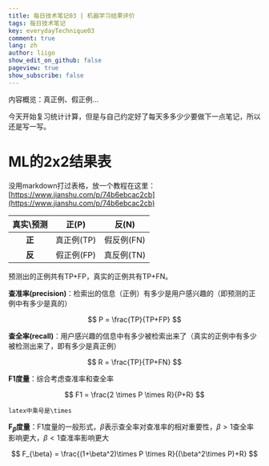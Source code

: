 ```yaml
---
title: 每日技术笔记03 | 机器学习结果评价
tags: 每日技术笔记
key: everydayTechnique03
comment: true
lang: zh
author: liigo
show_edit_on_github: false
pageview: true
show_subscribe: false
---
```

内容概览：真正例、假正例...

<!--more-->

今天开始复习统计计算，但是与自己约定好了每天多多少少要做下一点笔记，所以还是写一写。

# ML的2x2结果表
没用markdown打过表格，放一个教程在这里：[https://www.jianshu.com/p/74b6ebcac2cb](https://www.jianshu.com/p/74b6ebcac2cb)

| 真实\预测 | 正(P) | 反(N) |
| :--: | :--: | :--: |
| **正** | 真正例(TP) | 假反例(FN) |
| **反** | 假正例(FP) | 真反例(TN) |

预测出的正例共有TP+FP，真实的正例共有TP+FN。

**查准率(precision)**：检索出的信息（正例）有多少是用户感兴趣的（即预测的正例中有多少是真的）

$$ P = \frac{TP}{TP+FP} $$

**查全率(recall)**：用户感兴趣的信息中有多少被检索出来了（真实的正例中有多少被检测出来了，即有多少是真正例）

$$ R = \frac{TP}{TP+FN} $$

**F1度量**：综合考虑查准率和查全率

$$ F1 = \frac{2 \times P \times R}{P+R} $$

```
latex中乘号是\times
```

**F$_\beta$度量**：F1度量的一般形式，$\beta$表示查全率对查准率的相对重要性，$\beta>1$查全率影响更大，$\beta<1$查准率影响更大

$$ F_{\beta} = \frac{(1+\beta^2)\times P \times R}{(\beta^2\times P)+R} $$